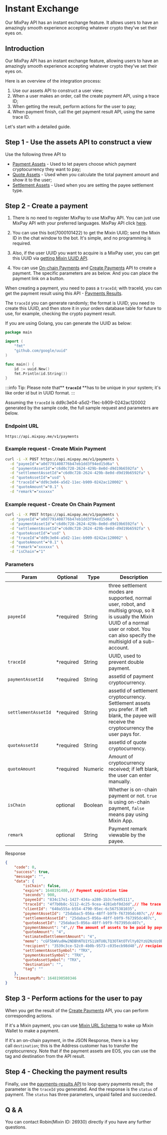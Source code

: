 # Instant Exchange

Our MixPay API has an instant exchange feature. It allows users to have an amazingly smooth experience accepting whatever crypto they’ve set their eyes on.

## Introduction

Our MixPay API has an instant exchange feature, allowing users to have an amazingly smooth experience accepting whatever crypto they’ve set their eyes on.

Here is an overview of the integration process:

1.  Use our assets API to construct a user view;
2.  When a user makes an order, call the create payment API, using a trace ID;
3.  When getting the result, perform actions for the user to pay;
4.  When payment finish, call the get payment result API, using the same trace ID.

Let's start with a detailed guide.

## Step 1 - Use the assets API to construct a view

Use the following three API to

-   [Payment Assets](/api/assets/payment-assets) - Used to let payers choose which payment cryptocurrency they want to pay;
-   [Quote Assets](/api/assets/quote-assets) - Used when you calculate the total payment amount and show it to the user;
-   [Settlement Assets](/api/assets/settlement-assets) - Used when you are setting the payee settlement type.

## Step 2 - Create a payment

1.  There is no need to register MixPay to use MixPay API. You can just use MixPay API with your preferred languages. MixPay API click [here](/api/overview).

2.  You can use this bot(7000101422) to get the Mixin UUID; send the Mixin ID in the chat window to the bot. It's simple, and no programming is required.

3.  Also, if the user UUID you want to acquire is a MixPay user, you can get this UUID via [getting Mixin UUID API](/api/users/get-mixin-uuid).

4.  You can use [On-chain Payments](/api/payments/onchain-payments) and [Create Payments](/api/payments/accepting-payments) API to create a payment. The specific parameters are as below. And you can place the payment link on a button.

When creating a payment, you need to pass a `traceId`; with traceId, you can get the payment result using this API - [Payments Results](/api/payments/payments-results).

The `traceId` you can generate randomly; the format is UUID; you need to create this UUID, and then store it in your orders database table for future to use, for example, checking the crypto payment result.

If you are using Golang, you can generate the UUID as below:

```go
package main

import (
    "fmt"
    "github.com/google/uuid"
)

func main() {
    id := uuid.New()
    fmt.Println(id.String())
}
```

:::info
Tip: Please note that** **`traceId`** **has to be unique in your system; it's like order id but in UUID format.
:::

Assuming the `traceId` is dd9c3e04-a5d2-11ec-b909-0242ac120002 generated by the sample code, the full sample request and parameters are below.

### Endpoint URL

```
https://api.mixpay.me/v1/payments
```

### Example request - Create Mixin Payment

```bash
curl -i -X POST https://api.mixpay.me/v1/payments \
  -d "payeeId"="a0d7791408776b47eb1dd3f94ed15d6a" \
  -d "paymentAssetId"="c6d0c728-2624-429b-8e0d-d9d19b6592fa" \
  -d "settlementAssetId"="c6d0c728-2624-429b-8e0d-d9d19b6592fa" \
  -d "quoteAssetId"="usd" \
  -d "traceId"="dd9c3e04-a5d2-11ec-b909-0242ac120002" \
  -d "quoteAmount"="0.1" \
  -d "remark"="xxxxxx"
```

### Example request - Create On Chain Payment

```bash
curl -i -X POST https://api.mixpay.me/v1/payments \
  -d "payeeId"="a0d7791408776b47eb1dd3f94ed15d6a" \
  -d "paymentAssetId"="c6d0c728-2624-429b-8e0d-d9d19b6592fa" \
  -d "settlementAssetId"="c6d0c728-2624-429b-8e0d-d9d19b6592fa" \
  -d "quoteAssetId"="usd" \
  -d "traceId"="dd9c3e04-a5d2-11ec-b909-0242ac120002" \
  -d "quoteAmount"="0.1" \
  -d "remark"="xxxxxx" \
  -d "isChain"="1"
```

### Parameters

|  Param | Optional | Type | Description |
| --- | --- | --- | --- |
| `payeeId` | <span class="required">*required</span> | String | three settlement modes are supported, normal user, robot, and multisig group, so it is usually the Mixin UUID of a normal user or robot. You can also specify the multisigId of a sub-account. |
| `traceId` | <span class="required">*required</span> | String | UUID, used to prevent double payment. |
| `paymentAssetId` | <span class="required">*required</span> | String | assetId of payment cryptocurrency. |
| `settlementAssetId` | <span class="required">*required</span> | String | assetId of settlement cryptocurrency. Settlement assets you prefer. If left blank, the payee will receive the cryptocurrency the user pays for. |
| `quoteAssetId` | <span class="required">*required</span> | String | assetId of quote cryptocurrency.|
| `quoteAmount` | <span class="required">*required</span> | Numeric | Amount of cryptocurrency received; if left blank, the user can enter manually. |
| `isChain` | optional |  Boolean | Whether is on-chain payment or not. `true` is using on-chain payment, `false` means pay using Mixin App. |
| `remark` | optional |  String | Payment remark viewable by the payee. |

Response

```json
{
    "code": 0,
    "success": true,
    "message": "",
    "data": {
        "isChain": false,
        "expire": 1648191480,// Payment expiration time
        "seconds": 900,
        "payeeId": "834c17e1-1427-434a-a280-1b3cfee05111",
        "traceId": "4f7b0b8c-5112-4c25-9cea-4281ebf0d2dd",// The trace id when the user pays, to get the result of payment. And trace for mixin.
        "clientId": "640a555a-b554-4790-95ec-6c5675381035",
        "paymentAssetId": "25dabac5-056a-48ff-b9f9-f67395dc407c",// Assets to be paid by payer. And asset for mixin
        "settlementAssetId": "25dabac5-056a-48ff-b9f9-f67395dc407c",
        "quoteAssetId": "25dabac5-056a-48ff-b9f9-f67395dc407c",
        "paymentAmount": "4",// The amount of assets to be paid by payer. And amount for mixin
        "quoteAmount": "4",
        "estimatedSettlementAmount": "4",
        "memo": "cGF5bWVudHw2NDBhNTU1YS1iNTU0LTQ3OTAtOTVlYy02YzU2NzUzODEwMzU=",// memo for mixin
        "recipient": "3539c3ce-52c0-4b0b-9573-c035ecb98d48",// recipient for mixin
        "settlementAssetSymbol": "TRX",
        "paymentAssetSymbol": "TRX",
        "quoteAssetSymbol": "TRX",
        "destination": "",
        "tag": ""
    },
    "timestampMs": 1648190580346
}
```

## Step 3 - Perform actions for the user to pay

When you get the result of the [Create Payments](/api/payments/accepting-payments) API, you can perform corresponding actions.

If it's a Mixin payment, you can use [Mixin URL Schema](https://developers.mixin.one/docs/schema) to wake up Mixin Wallet to make a payment.

If it's an on-chain payment, in the JSON Response, there is a key call `destination`; this is the Address customer has to transfer the cryptocurrency. Note that if the payment assets are EOS, you can use the tag and destination from the API result.

## Step 4 - Checking the payment results

Finally, use the [payments-results API](/api/payments/payments-results) to loop query payments result; the parameter is the `traceId` you generated. And the response is the `status` of payment. The `status` has three parameters, unpaid failed and succeeded.

## Q & A

You can contact Robin(Mixin ID: 26930) directly if you have any further questions.
